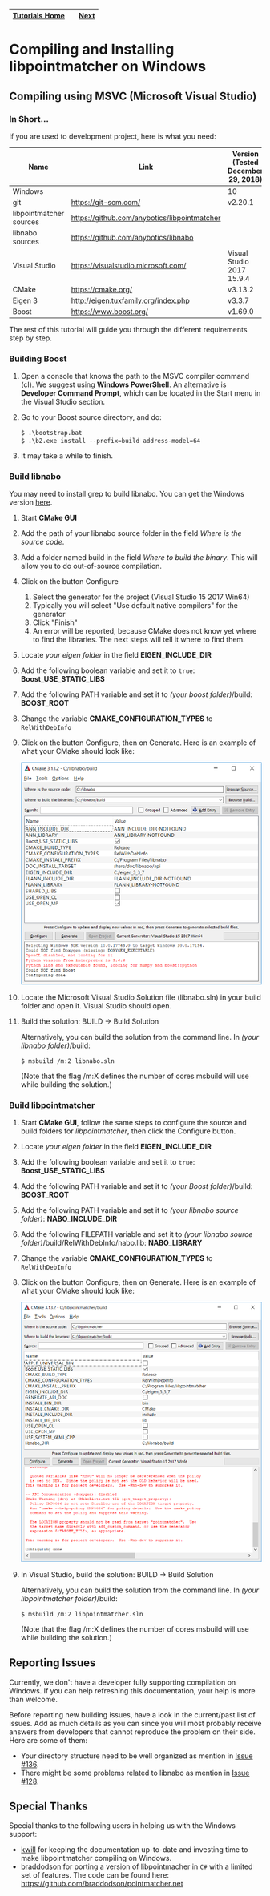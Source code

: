 | [Tutorials Home](index.md)    | | [Next](Datafilters.md) |
| ------------- |:-------------:| -----:|

# Compiling and Installing libpointmatcher on Windows

## Compiling using MSVC (Microsoft Visual Studio)

### In Short...

If you are used to development project, here is what you need:


| Name   | Link | Version <br> (Tested December 29, 2018)|
| ------ | ---- | ------------- |
| Windows |  | 10 |
|  git | <https://git-scm.com/> | v2.20.1 |
|  libpointmatcher sources | <https://github.com/anybotics/libpointmatcher> |  |
| libnabo sources | <https://github.com/anybotics/libnabo> |  |
| Visual Studio |  <https://visualstudio.microsoft.com/>  | Visual Studio 2017 15.9.4 |
| CMake | <https://cmake.org/> | v3.13.2 |
| Eigen 3 | <http://eigen.tuxfamily.org/index.php> | v3.3.7 |
| Boost | <https://www.boost.org/> | v1.69.0 |

The rest of this tutorial will guide you through the different requirements step by step.

### Building Boost
1. Open a console that knows the path to the MSVC compiler command (cl). We suggest using **Windows PowerShell**. An alternative is **Developer Command Prompt**, which can be located in the Start menu in the Visual Studio section.
1. Go to your Boost source directory, and do:

    ```
    $ .\bootstrap.bat
    $ .\b2.exe install --prefix=build address-model=64
    ```

1. It may take a while to finish.


### Build libnabo
You may need to install grep to build libnabo. You can get the Windows version [here](http://gnuwin32.sourceforge.net/packages/grep.htm).

1. Start **CMake GUI**

1. Add the path of your libnabo source folder in the field _Where is the source code_.
1. Add a folder named build in the field _Where to build the binary_. This will allow you to do out-of-source compilation.
1. Click on the button Configure
    1. Select the generator for the project (Visual Studio 15 2017 Win64)
    1. Typically you will select "Use default native compilers" for the generator
    1. Click "Finish"
    1. An error will be reported, because CMake does not know yet where to find the libraries. The next steps will tell it where to find them.

1. Locate _your eigen folder_ in the field **EIGEN_INCLUDE_DIR**

1. Add the following boolean variable and set it to `true`: **Boost_USE_STATIC_LIBS**

1. Add the following PATH variable and set it to _(your boost folder)_/build: **BOOST_ROOT**

1. Change the variable **CMAKE_CONFIGURATION_TYPES** to `RelWithDebInfo`

1. Click on the button Configure, then on Generate. Here is an example of what your CMake should look like:

	![alt text](images/win_cmake_libnabo.png "CMake libnabo")


1. Locate the Microsoft Visual Studio Solution file (libnabo.sln) in your build folder and open it. Visual Studio should open.

1. Build the solution: BUILD -> Build Solution

    Alternatively, you can build the solution from the command line. In _(your libnabo folder)_/build:

    ```
    $ msbuild /m:2 libnabo.sln
    ```

    (Note that the flag /m:X defines the number of cores msbuild will use while building the solution.)


### Build libpointmatcher
1. Start **CMake GUI**, follow the same steps to configure the source and build folders for _libpointmatcher_, then click the Configure button.

1. Locate _your eigen folder_ in the field **EIGEN_INCLUDE_DIR**

1. Add the following boolean variable and set it to `true`: **Boost_USE_STATIC_LIBS**

1. Add the following PATH variable and set it to _(your Boost folder)_/build: **BOOST_ROOT**

1. Add the following PATH variable and set it to _(your libnabo source folder)_: **NABO_INCLUDE_DIR**

1. Add the following FILEPATH variable and set it to _(your libnabo source folder)_/build/RelWithDebInfo/nabo.lib: **NABO_LIBRARY**

1. Change the variable **CMAKE_CONFIGURATION_TYPES** to `RelWithDebInfo`

1. Click on the button Configure, then on Generate. Here is an example of what your CMake should look like:

	![alt text](images/win_cmake_libpointmatcher.png "CMake libpointmatcher")

1. In Visual Studio, build the solution: BUILD -> Build Solution

    Alternatively, you can build the solution from the command line. In _(your libpointmatcher folder)_/build:

    ```
    $ msbuild /m:2 libpointmatcher.sln
    ```

    (Note that the flag /m:X defines the number of cores msbuild will use while building the solution.)


## Reporting Issues

Currently, we don't have a developer fully supporting compilation on Windows. If you can help refreshing this documentation, your help is more than welcome.

Before reporting new building issues, have a look in the current/past list of issues. Add as much details as you can since you will most probably receive answers from developers that cannot reproduce the problem on their side. Here are some of them:

- Your directory structure need to be well organized as mention in [Issue #136](https://github.com/anybotics/libpointmatcher/issues/136).
- There might be some problems related to libnabo as mention in [Issue #128](https://github.com/anybotics/libpointmatcher/issues/118).

## Special Thanks

Special thanks to the following users in helping us with the Windows support:

- [kwill](https://github.com/kwill) for keeping the documentation up-to-date and investing time to make libpointmatcher compiling on Windows.
- [braddodson](https://github.com/braddodson) for porting a version of libpointmacher in `C#` with a limited set of features. The code can be found here: https://github.com/braddodson/pointmatcher.net


